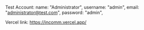 Test Account:
name: "Administrator",
username: "admin",
email: "administrator@test.com",
password: "admin",

Vercel link: https://incomm.vercel.app/
